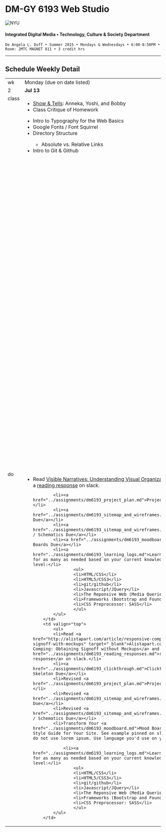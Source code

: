 # DM-GY 6193 Web Studio

![NYU](http://ws2.polishedsolid.com/de/nyu_soe_logo.png)
#### Integrated Digital Media • Technology, Culture & Society Department

    De Angela L. Duff • Summer 2015 • Mondays & Wednesdays • 6:00-8:50PM • Room: 2MTC MAGNET 811 • 3 credit hrs

---

## Schedule Weekly Detail

<table>
<tr>
<td>wk</td>
<td>Monday (due on date listed)</td>
<td>Wednesday (due on date listed)</td>
</tr>
<!-- first week -->
<tr>
        <td valign="top" width="4%">2</td>
        <td valign="top" width="48%"><strong>Jul 13</strong></td>
        <td valign="top" width="48%"><strong>Jul 15</strong></td>
</tr>
 <tr>
        <td valign="top">class</td>
        <td valign="top">
            <ul>
            <li><a href="../assignments/dm6193_show_and_tells.md">Show &amp; Tells</a>: Anneka, Yoshi, and Bobby</li>
            <li>Class Critique of Homework</li>
            </ul>
            <ul>
            <li>Intro to Typography for the Web Basics</li>
            <li>Google Fonts / Font Squirrel</li>
            <li>Directory Structure</li>
            <ul><li>Absolute vs. Relative Links</li></ul>      
            <li>Intro to Git &amp; Github</li>
            </ul>
        </td>
        <td>
            <ul>
            <li>Class Critique of Homework</li>
            <li><a href="../assignments/dm6193_show_and_tells.md">Show &amp; Tells</a>: Edan, Rui, and Monica</li>
            
            </ul>

            <ul>
            <li>Discuss using Font Squirrel</li>
                <ul><li>Make sure that the same font is not on google fonts first. This will save you time.</li>
                </ul>
            <li>Discuss Ecommerce (added ecommerce resource page in advanced folder): Shopify</li>
            <li>Discuss Web Statistics (<a href="http://www.w3schools.com/browsers/default.asp">w3schools stats</a>)
            <li>Discuss Monica's S&amp;T (css &amp; http://codepen.io)</li>
            <li>Discuss channels in slack.</li>
            <li>Discuss posts vs. messages in slack.</li>

                <ul>
                <li>Make all URLs clickable either by posting as a message or using markdown in post.</li>
                </ul>
            <li>Discuss Readings</li> 
                <ul>
                <li>Visible Narratives (respond to Monica's post)</li> 
                <li>Responsive Comping</li>
                    <ul>
                    <li>Respond to Sriya's and Bobby's post.</li>
                        <ul>
                        <li>Compare Blueprints for Building a House to Sitemaps,  Wireframes and Schematics, &amp; Style Guides.</li>
                        </ul>
                    <li>Discuss Mobile First.</li>
                    </ul>
                </ul>
            <li>Discuss Learning Logs and Studying in General.</li>
                <ul>
                <li>Need to Know vs. Nice to Know</li>
                    <ul><li>Focus. One thing at a time.</li></ul>
                <li>Black Box Concept from Programming applied to Learning</li>
                <li>Learn Web Concepts in order.</li>
                <li>Discuss Anneka's &amp; Edan's LL</li>
                </ul>
            <li>Discuss Project Planning... more specifically breaking your project into simple tasks. (a simple list or excel spreadsheet will suffice.)</li>
                <ul><li>Kanbanery.com</li></ul>
                <li>Discuss Content Inventory of Project Plan. Discuss Edan's.</li>
                <ul><li>If you have a list of files, you can copy and paste filenames directly from operating system, and use your text editor of choice to clean up (global search and replace).</li></ul>
            
            <li>Discuss Sitemaps:</li>
                <ul>
                <li>Rui</li>
                <li>Bobby</li>
                <li>Yoshi</li>
                </ul>
            <li>Discuss Edan's Wireframes</li>
            <li>Discuss Anneka's Style Guide vs. Monica's</li>
            <li>Discuss Anneka's github repo</li>
                <ul><li>External css and js scripts. No internal scripts.</li></ul>
            </ul>
        </td>
</tr>
<tr>
        <td valign="top">do</td>
        <td valign="top">
            <ul>
            <li>Read <a href="http://www.lukew.com/ff/entry.asp?981" target="_blank">Visible Narratives: Understanding Visual Organization</a> and write a <a href="../assignments/dm6193_reading_responses.md">reading response</a> on slack.</li>
    
            <li><a href="../assignments/dm6193_project_plan.md">Project Plan Due</a></li>
            <li><a href="../assignments/dm6193_sitemap_and_wireframes.md">Sitemap Due</a></li>
            <li><a href="../assignments/dm6193_sitemap_and_wireframes.md">Wireframes / Schematics Due</a></li>
            <li><a href="../assignments/dm6193_moodboard.md">Mood Boards Due</a></li>
            <li><a href="../assignments/dm6193_learning_logs.md">Learning Log</a> for as many as needed based on your current knowledge and skill level:</li>
                    <ul>
                    <li>HTML/CSS</li>
                    <li>HTML5/CSS3</li>
                    <li>git/github</li>
                    <li>Javascript/JQuery</li>
                    <li>The Reponsive Web (Media Queries)</li>
                    <li>Frameworks (Bootstrap and Foundation)</li>
                    <li>CSS Preprocessor: SASS</li>
                    </ul>
            </ul>    
        </td>
        <td valign="top">
            <ul>
            <li>Read <a href="http://alistapart.com/article/responsive-comping-obtaining-signoff-with-mockups" target="_blank">Alistapart.com: Responsive Comping: Obtaining Signoff without Mockups</a> and write a <a href="../assignments/dm6193_reading_responses.md">reading response</a> on slack.</li>
            <li><a href="../assignments/dm6193_clickthrough.md">Clickthrough / Skeleton Due</a></li>
            <li>Revised <a href="../assignments/dm6193_project_plan.md">Project Plan Due</a></li>
            <li>Revised <a href="../assignments/dm6193_sitemap_and_wireframes.md">Sitemap Due</a></li>
            <li>Revised <a href="../assignments/dm6193_sitemap_and_wireframes.md">Wireframes / Schematics Due</a></li>
            <li>Transform Your <a href="../assignments/dm6193_moodboard.md">Mood Board</a> to a Style Guide for Your Site. See example pinned on slack. However, do not use lorem ipsum. Use language you'd use on your site.</li>
        
                <li><a href="../assignments/dm6193_learning_logs.md">Learning Log</a> for as many as needed based on your current knowledge and skill level:</li>
                    <ul>
                    <li>HTML/CSS</li>
                    <li>HTML5/CSS3</li>
                    <li>git/github</li>
                    <li>Javascript/JQuery</li>
                    <li>The Reponsive Web (Media Queries)</li>
                    <li>Frameworks (Bootstrap and Foundation)</li>
                    <li>CSS Preprocessor: SASS</li>
                    </ul>
            </ul>
        </td>
</tr>
</table>